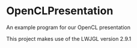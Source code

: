 OpenCLPresentation
==================

An example program for our OpenCL presentation

This project makes use of the LWJGL version 2.9.1
